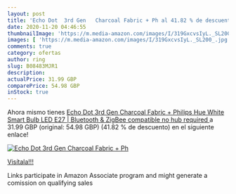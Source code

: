 ```yaml
---
layout: post
title: 'Echo Dot  3rd Gen   Charcoal Fabric + Ph al 41.82 % de descuento'
date: 2020-11-20 04:46:55
thumbnailImage: 'https://m.media-amazon.com/images/I/319GxcvsIyL._SL200_.jpg'
images: [ 'https://m.media-amazon.com/images/I/319GxcvsIyL._SL200_.jpg' ]
comments: true
category: ofertas
author: ring
slug: B08483MJR1
description:
actualPrice: 31.99 GBP
comparePrice: 54.98 GBP
inStock: true
---
```


Ahora mismo tienes [Echo Dot  3rd Gen   Charcoal Fabric + Philips Hue White Smart Bulb LED  E27  | Bluetooth & ZigBee compatible  no hub required ](https://www.amazon.co.uk/dp/B08483MJR1/?tag=tolees0a-21) a 31.99 GBP (original: 54.98 GBP) (41.82 %  de descuento) en el siguiente enlace!

[![Echo Dot  3rd Gen   Charcoal Fabric + Ph](https://m.media-amazon.com/images/I/319GxcvsIyL._SL200_.jpg)](https://www.amazon.co.uk/dp/B08483MJR1/?tag=tolees0a-21)

[Visítala!!!](https://www.amazon.co.uk/dp/B08483MJR1/?tag=tolees0a-21)

Links participate in Amazon Associate program and might generate a comission on qualifying sales
